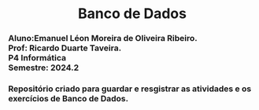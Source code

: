<h1 align="center"> Banco de Dados 
  
<h3>
Aluno:Emanuel Léon Moreira de Oliveira Ribeiro.<br>
Prof: Ricardo Duarte Taveira.<br>
P4 Informática<br>
Semestre: 2024.2

<h3>Repositório criado para guardar e resgistrar as atividades e os exercícios de Banco de Dados.<br>
